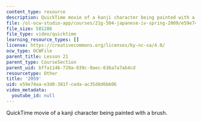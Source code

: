 ```yaml
---
content_type: resource
description: QuickTime movie of a kanji character being painted with a brush.
file: /ol-ocw-studio-app/courses/21g-504-japanese-iv-spring-2009/e59e74aae3d0381fcedaac35d8d6b606_2059.mov
file_size: 581286
file_type: video/quicktime
learning_resource_types: []
license: https://creativecommons.org/licenses/by-nc-sa/4.0/
ocw_type: OCWFile
parent_title: Lesson 21
parent_type: CourseSection
parent_uid: bffa1146-720a-039c-9aec-636a7a7ab4cd
resourcetype: Other
title: '2059'
uid: e59e74aa-e3d0-381f-ceda-ac35d8d6b606
video_metadata:
  youtube_id: null
---
```

QuickTime movie of a kanji character being painted with a brush.